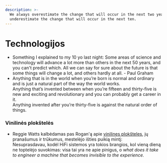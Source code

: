 ```yaml
---
description: >-
  We always overestimate the change that will occur in the next two years and
  underestimate the change that will occur in the next ten.
---
```


# Technologijos

* Something I explained to my 10 yo last night: Some areas of science and technology will advance a lot more than others in the next 50 years, and you can't predict which. All we can say for sure about the future is that some things will change a lot, and others hardly at all. - Paul Graham
* Anything that is in the world when you’re born is normal and ordinary and is just a natural part of the way the world works. \
  Anything that’s invented between when you’re fifteen and thirty-five is new and exciting and revolutionary and you can probably get a career in it.\
  Anything invented after you’re thirty-five is against the natural order of things.

### Vinilinės plokštelės

* Reggie Watts kalbėdamas pas Rogan'ą apie [vinilines plokšteles](https://www.youtube.com/watch?v=nOqyIJvtTuk), jų pranašumus ir trūkumus, mestelėjo išties puikią mintį:\
  Nesuprasdavau, kodėl HiFi sistemos yra tokios brangios, kol vieną dieną ne toptelėjo suvokimas: visa tai yra ne apie pinigus, o _what does it take to engineer a machine that becomes invisible to the experience._
